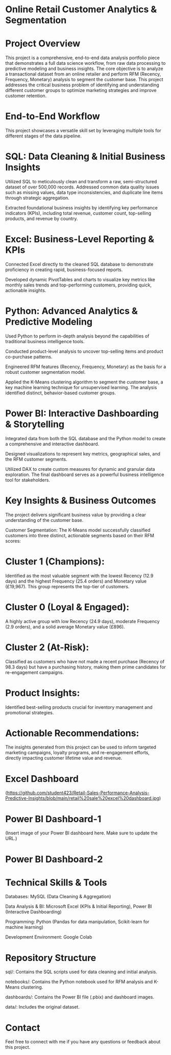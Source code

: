# Online Retail Customer Analytics & Segmentation

# Project Overview
This project is a comprehensive, end-to-end data analysis portfolio piece that demonstrates a full data science workflow, 
from raw data processing to predictive modeling and business insights. The core objective is to analyze a transactional dataset from an online retailer and perform RFM (Recency, 
Frequency, Monetary) analysis to segment the customer base. This project addresses the critical business problem of identifying and 
understanding different customer groups to optimize marketing strategies and improve customer retention.

# End-to-End Workflow
This project showcases a versatile skill set by leveraging multiple tools for different stages of the data pipeline.

# SQL: Data Cleaning & Initial Business Insights

Utilized SQL to meticulously clean and transform a raw, semi-structured dataset of over 500,000 records. 
Addressed common data quality issues such as missing values, data type inconsistencies, and duplicate line items through strategic aggregation.

Extracted foundational business insights by identifying key performance indicators (KPIs), 
including total revenue, customer count, top-selling products, and revenue by country.

# Excel: Business-Level Reporting & KPIs

Connected Excel directly to the cleaned SQL database to demonstrate proficiency in creating rapid, business-focused reports.

Developed dynamic PivotTables and charts to visualize key metrics like monthly sales trends and top-performing customers, providing quick, actionable insights.

# Python: Advanced Analytics & Predictive Modeling

Used Python to perform in-depth analysis beyond the capabilities of traditional business intelligence tools.

Conducted product-level analysis to uncover top-selling items and product co-purchase patterns.

Engineered RFM features (Recency, Frequency, Monetary) as the basis for a robust customer segmentation model.

Applied the K-Means clustering algorithm to segment the customer base, a key machine learning technique for unsupervised learning. 
The analysis identified distinct, behavior-based customer groups.

# Power BI: Interactive Dashboarding & Storytelling

Integrated data from both the SQL database and the Python model to create a comprehensive and interactive dashboard.

Designed visualizations to represent key metrics, geographical sales, and the RFM customer segments.

Utilized DAX to create custom measures for dynamic and granular data exploration. The final dashboard serves as a powerful business intelligence tool for stakeholders.

# Key Insights & Business Outcomes
The project delivers significant business value by providing a clear understanding of the customer base.

Customer Segmentation: The K-Means model successfully classified customers into three distinct, actionable segments based on their RFM scores:

# Cluster 1 (Champions): 
Identified as the most valuable segment with the lowest Recency (12.9 days) and the highest Frequency (25.4 orders) and
Monetary value (£19,967). This group represents the top-tier of customers.

# Cluster 0 (Loyal & Engaged): 
A highly active group with low Recency (24.9 days), moderate Frequency (2.9 orders), and a solid average Monetary value (£896).

# Cluster 2 (At-Risk): 
Classified as customers who have not made a recent purchase (Recency of 98.3 days) but have a purchasing history, making them prime candidates for re-engagement campaigns.

# Product Insights: 
Identified best-selling products crucial for inventory management and promotional strategies.

# Actionable Recommendations: 
The insights generated from this project can be used to inform targeted marketing campaigns, 
loyalty programs, and re-engagement efforts, directly impacting customer lifetime value and revenue.

# Excel Dashboard
(https://github.com/student423/Retail-Sales-Performance-Analysis-Predictive-Insights/blob/main/retail%20sale%20excel%20dashboard.jpg)

# Power BI Dashboard-1
(Insert image of your Power BI dashboard here. Make sure to update the URL.)

 # Power BI Dashboard-2
 
# Technical Skills & Tools
Databases: MySQL (Data Cleaning & Aggregation)

Data Analysis & BI: Microsoft Excel (KPIs & Initial Reporting), Power BI (Interactive Dashboarding)

Programming: Python (Pandas for data manipulation, Scikit-learn for machine learning)

Development Environment: Google Colab

# Repository Structure
sql/: Contains the SQL scripts used for data cleaning and initial analysis.

notebooks/: Contains the Python notebook used for RFM analysis and K-Means clustering.

dashboards/: Contains the Power BI file (.pbix) and dashboard images.

data/: Includes the original dataset.

# Contact
Feel free to connect with me if you have any questions or feedback about this project.






